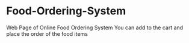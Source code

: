 # Food-Ordering-System
Web Page of Online Food Ordering System
You can add to the cart and place the order of the food items
